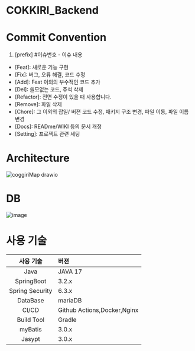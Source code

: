 # COKKIRI_Backend
# Commit Convention
1. [prefix] #이슈번호 - 이슈 내용
* [Feat]: 새로운 기능 구현
* [Fix]: 버그, 오류 해결, 코드 수정
* [Add]: Feat 이외의 부수적인 코드 추가
* [Del]: 쓸모없는 코드, 주석 삭제
* [Refactor]: 전면 수정이 있을 때 사용합니다.
* [Remove]: 파일 삭제
* [Chore]: 그 이외의 잡일/ 버젼 코드 수정, 패키지 구조 변경, 파일 이동, 파일 이름 변경
* [Docs]: READme/WIKI 등의 문서 개정
* [Setting]: 프로젝트 관련 세팅
# Architecture
![coggiriMap drawio](https://github.com/user-attachments/assets/84ddcff8-1d23-499f-bc1c-84f01d2ecbea)
# DB 
![image](https://github.com/user-attachments/assets/b5bc6ea7-ec34-41a7-b487-41df8c668d10)


# 사용 기술
|사용 기술| 버젼|
|:---:|:----|
|Java|JAVA 17|
|SpringBoot|3.2.x|
|Spring Security|6.3.x|
|DataBase|mariaDB|
|CI/CD|Github Actions,Docker,Nginx|
|Build Tool|Gradle|
|myBatis|3.0.x|
|Jasypt|3.0.x|
